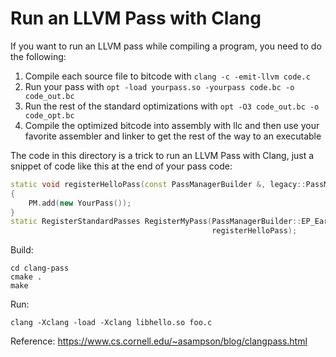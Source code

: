# Run an LLVM Pass with Clang

If you want to run an LLVM pass while compiling a program, you need to do the following:

1. Compile each source file to bitcode with `clang -c -emit-llvm code.c`
2. Run your pass  with `opt -load yourpass.so -yourpass code.bc -o code_out.bc`
3. Run the rest of the standard optimizations with `opt -O3 code_out.bc -o code_opt.bc`
4. Compile the optimized bitcode into assembly with llc and then use your favorite assembler and linker to get the rest of the way to an executable



The code in this directory is a trick to run an LLVM Pass with Clang, just a snippet of code like this at the end of your pass code:

```c++
static void registerHelloPass(const PassManagerBuilder &, legacy::PassManagerBase &PM)
{
    PM.add(new YourPass());
}
static RegisterStandardPasses RegisterMyPass(PassManagerBuilder::EP_EarlyAsPossible,
                                             registerHelloPass);
```

Build:

```
cd clang-pass
cmake .
make
```

Run:

```
clang -Xclang -load -Xclang libhello.so foo.c
```



Reference: https://www.cs.cornell.edu/~asampson/blog/clangpass.html